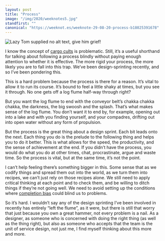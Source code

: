 ```yaml
---
layout: post
title: "Process"
image: "/img/2020/weeknotes5.jpg"
standfirst: ""
canonical: "https://weeknot.es/weeknote-29-08-20-process-b18025391678"
---
```


<img class="img-full" src="{{ page.image }}" alt="Lazy Tom supplied no alt text, give him grief!" />

I know the concept of [cargo cults](https://en.wikipedia.org/wiki/Cargo_cult#:~:text=A%20cargo%20cult%20is%20a,during%20the%20second%20World%20War.) is problematic. Still, it’s a useful shorthand for talking about following a process blindly without paying enough attention to whether it is effective. The more rigid your process, the more likely you are to fall into this trap. We’ve been design-sprinting recently, and so I’ve been pondering this.

This is a hard problem because the process is there for a reason. It’s vital to allow it to run its course. It’s bound to feel a little shaky at times, but you see it through. No one gets off a log flume half-way through right?

But you want the log flume to end with the conveyor belt’s chakka chakka chakka, the darkness, the big swoosh and the splash. That’s what makes sense of the log flume. You don’t want it to end by, for example, opening out into a lake and with you finding yourself, and your compadres, drifting out into open water without any form of propulsion.

But the process is the great thing about a design sprint. Each bit leads onto the next. Each thing you do is the prelude to the following thing and helps you to do it better. This is what allows for the speed, the productivity, and the sense of achievement at the end. If you didn’t have the process, you would do what you do at other times, chat, procrastinate, argue and waste time. So the process is vital, but at the same time, it’s not the point.

I can’t help feeling there’s something bigger in this. Some sense that as we codify things and spread them out into the world, as we turn them into recipes, we can’t just rely on those recipes alone. We still need to apply critical thinking at each point and to check them, and be willing to ditch things if they’re not going well. We need to avoid setting up the conditions where [completion bias](https://www.thecut.com/2016/03/dont-let-completion-bias-derail-you-at-work.html) could blind us to problems.

So it’s hard. I wouldn’t say any of the design sprinting I’ve been involved in recently has entirely “left the flume”, as it were, but there is still that worry that just because you own a great hammer, not every problem is a nail. As a designer, as someone who is concerned with doing the right thing (as well as the thing right), but also as someone who accepts that the team is the unit of service design, not just me, I find myself thinking about this more and more.
